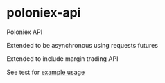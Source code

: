 # poloniex-api
Poloniex API 

Extended to be asynchronous using requests futures

Extended to include margin trading API

See test for [example usage](tests/test_poloniex_wrapper.py)
